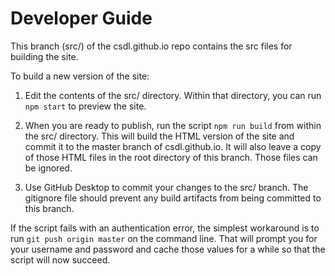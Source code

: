 # Developer Guide

This branch (src/) of the csdl.github.io repo contains the src files for building the site.

To build a new version of the site:

  1. Edit the contents of the src/ directory. Within that directory, you can run `npm start` to preview the site.

  2. When you are ready to publish, run the script `npm run build` from within the src/ directory. This will build the HTML version of the site and commit it to the master branch of csdl.github.io.  It will also leave a copy of those HTML files in the root directory of this branch. Those files can be ignored.

  3. Use GitHub Desktop to commit your changes to the src/ branch.  The gitignore file should prevent any build artifacts from being committed to this branch.

If the script fails with an authentication error, the simplest workaround is to run `git push origin master` on the command line. That will prompt you for your username and password and cache those values for a while so that the script will now succeed.
